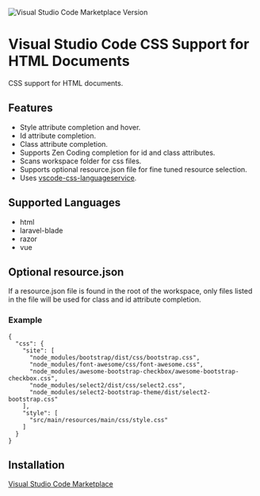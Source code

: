 ![Visual Studio Code Marketplace Version](https://vsmarketplacebadge.apphb.com/version/ecmel.vscode-html-css.svg)

# Visual Studio Code CSS Support for HTML Documents

CSS support for HTML documents.

## Features

- Style attribute completion and hover.
- Id attribute completion.
- Class attribute completion.
- Supports Zen Coding completion for id and class attributes.
- Scans workspace folder for css files.
- Supports optional resource.json file for fine tuned resource selection.
- Uses [vscode-css-languageservice](https://github.com/Microsoft/vscode-css-languageservice).

## Supported Languages

- html
- laravel-blade
- razor
- vue

## Optional resource.json

If a resource.json file is found in the root of the workspace, only files listed in the file will be used for class and id attribute completion.

### Example

```
{
  "css": {
    "site": [
      "node_modules/bootstrap/dist/css/bootstrap.css",
      "node_modules/font-awesome/css/font-awesome.css",
      "node_modules/awesome-bootstrap-checkbox/awesome-bootstrap-checkbox.css",
      "node_modules/select2/dist/css/select2.css",
      "node_modules/select2-bootstrap-theme/dist/select2-bootstrap.css"
    ],
    "style": [
      "src/main/resources/main/css/style.css"
    ]
  }
}
```

## Installation

[Visual Studio Code Marketplace](https://marketplace.visualstudio.com/items?itemName=ecmel.vscode-html-css)
